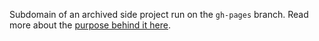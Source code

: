 Subdomain of an archived side project run on the `gh-pages` branch. Read more about the [purpose behind it here](http://dadgumboxscores.com/purpose). 
